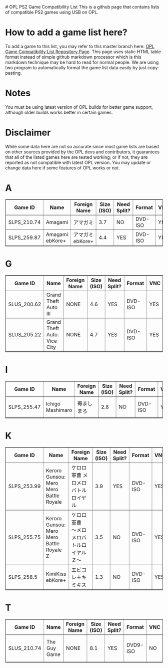 <head>
<meta name="google-site-verification" content="dceJKn7DzJc5hxJWMd9wUrUlfwCYctdsrx4p9-SQwMg" />
</head>
# OPL PS2 Game Compatibility List
This is a github page that contains lists of compatible PS2 games using USB on OPL.

# How to add a game list here?
To add a game to this list, you may refer to this master branch here: <a href="https://github.com/ColtonSilvaonKnoxKontor/OPL-Game-Compatibility-List">OPL Game Compatibility List Repository Page</a>. This page uses static HTML table format instead of simple github markdown processor which is this markdown technique may be hard to read for normal people. We are using two program to automatically format the game list data easily by just copy-pasting.

# Notes
You must be using latest version of OPL builds for better game support, although older builds works better in certain games.

# Disclaimer
While some data here are not so accurate since most game lists are based on other sources provided by the OPL devs and contributors, it guarantees that all of the listed games here are tested working; or if not,
they are reported as not compatible with latest OPL version. You may update or change data here if some features of OPL works or not.

# A
<table border='1' cellpadding='5' cellspacing='0'>
<tr>
<th>Game ID</th>
<th>Name</th>
<th>Foreign Name</th>
<th>Size (ISO)</th>
<th>Need Split?</th>
<th>Format</th>
<th>VNC</th>
<th>IGR</th>
<th>PADEMU</th>
<th>GSM</th>
<th>Compatible?</th>
<th>Console</th>
<th>Reporter</th>
<th>Notes</th>
</tr>
<tr>
<td>SLPS_210.74</td>
<td>Amagami</td>
<td>アマガミ</td>
<td>3.7</td>
<td>NO</td>
<td>DVD-ISO</td>
<td>YES</td>
<td>NO</td>
<td>NO</td>
<td>NO</td>
<td>YES</td>
<td>Any Model</td>
<td>Colton Silva</td>
<td>NONE</td>
</tr>
<tr>
<td>SLPS_259.87</td>
<td>Amagami ebKore+</td>
<td>アマガミebKore+</td>
<td>4.4</td>
<td>YES</td>
<td>DVD-ISO</td>
<td>YES</td>
<td>NO</td>
<td>NO</td>
<td>NO</td>
<td>YES</td>
<td>Any Model</td>
<td>Colton Silva</td>
<td>NONE</td>
</tr>
</table>


# G
<table border='1' cellpadding='5' cellspacing='0'>
<tr>
<th>Game ID</th>
<th>Name</th>
<th>Foreign Name</th>
<th>Size (ISO)</th>
<th>Need Split?</th>
<th>Format</th>
<th>VNC</th>
<th>IGR</th>
<th>PADEMU</th>
<th>GSM</th>
<th>Compatible?</th>
<th>Console</th>
<th>Reporter</th>
<th>Notes</th>
</tr>
<tr>
<td>SLUS_200.62</td>
<td>Grand Theft Auto III</td>
<td>NONE</td>
<td>4.6</td>
<td>YES</td>
<td>DVD-ISO</td>
<td>YES</td>
<td>UNTESTED</td>
<td>UNTESTED</td>
<td>UNTESTED</td>
<td>YES</td>
<td>Any Model</td>
<td>Colton Silva</td>
<td>None</td>
</tr>
<tr>
<td>SLUS_205.22</td>
<td>Grand Theft Auto: Vice City</td>
<td>NONE</td>
<td>4.7</td>
<td>YES</td>
<td>DVD-ISO</td>
<td>YES</td>
<td>UNTESTED</td>
<td>UNTESTED</td>
<td>UNTESTED</td>
<td>YES</td>
<td>Any Model</td>
<td>Colton Silva</td>
<td>NONE</td>
</tr>
</table>


# I
<table border='1' cellpadding='5' cellspacing='0'>
<tr>
<th>Game ID</th>
<th>Name</th>
<th>Foreign Name</th>
<th>Size (ISO)</th>
<th>Need Split?</th>
<th>Format</th>
<th>VNC</th>
<th>IGR</th>
<th>PADEMU</th>
<th>GSM</th>
<th>Compatible?</th>
<th>Console</th>
<th>Reporter</th>
<th>Notes</th>
</tr>
<tr>
<td>SLPS_255.47</td>
<td>Ichigo Mashimaro</td>
<td>苺ましまろ</td>
<td>2.8</td>
<td>NO</td>
<td>DVD-ISO</td>
<td>YES</td>
<td>YES</td>
<td>UNTESTED</td>
<td>YES</td>
<td>YES</td>
<td>Any Model</td>
<td>Colton Silva</td>
<td>With some noticeable framedrops</td>
</tr>
</table>


# K
<table border='1' cellpadding='5' cellspacing='0'>
<tr>
<th>Game ID</th>
<th>Name</th>
<th>Foreign Name</th>
<th>Size (ISO)</th>
<th>Need Split?</th>
<th>Format</th>
<th>VNC</th>
<th>IGR</th>
<th>PADEMU</th>
<th>GSM</th>
<th>Compatible?</th>
<th>Console</th>
<th>Reporter</th>
<th>Notes</th>
</tr>
<tr>
<td>SLPS_253.99</td>
<td>Keroro Gunsou: Mero Mero Battle Royale</td>
<td>ケロロ軍曹 メロメロバトルロイヤル</td>
<td>3.9</td>
<td>YES</td>
<td>DVD-ISO</td>
<td>YES</td>
<td>YES</td>
<td>YES</td>
<td>YES</td>
<td>YES</td>
<td>Any Model</td>
<td>Colton Silva</td>
<td>None</td>
</tr>
<tr>
<td>SLPS_255.75</td>
<td>Keroro Gunsou: Mero Mero Battle Royale Z</td>
<td>ケロロ軍曹　～メロメロバトルロイヤルＺ～</td>
<td>3.5</td>
<td>NO</td>
<td>DVD-ISO</td>
<td>YES</td>
<td>YES</td>
<td>UNTESTED</td>
<td>YES</td>
<td>YES</td>
<td>Any Model</td>
<td>Colton Silva</td>
<td>No problem whatsoever with framerate and videos</td>
</tr>
<tr>
<td>SLPS_258.5</td>
<td>KimiKiss ebKore+</td>
<td>エビコレ＋キミキス</td>
<td>1.3</td>
<td>NO</td>
<td>DVD-ISO</td>
<td>YES</td>
<td>NO</td>
<td>NO</td>
<td>NO</td>
<td>YES</td>
<td>Any Model</td>
<td>Colton Silva</td>
<td>NONE</td>
</tr>
</table>


# T
<table border='1' cellpadding='5' cellspacing='0'>
<tr>
<th>Game ID</th>
<th>Name</th>
<th>Foreign Name</th>
<th>Size (ISO)</th>
<th>Need Split?</th>
<th>Format</th>
<th>VNC</th>
<th>IGR</th>
<th>PADEMU</th>
<th>GSM</th>
<th>Compatible?</th>
<th>Console</th>
<th>Reporter</th>
<th>Notes</th>
</tr>
<tr> <td>SLUS_210.74</td> <td>The Guy Game</td> <td>NONE</td> <td>8.1</td>
<td>YES</td> <td>DVD9-ISO</td> <td>NO</td> <td>NO</td> <td>NO</td>
<td>NO</td> <td>NO</td> <td>Any Model</td> <td>Colton Silva</td>
<td>Stuck at loading screen</td>
</tr>
</table>

